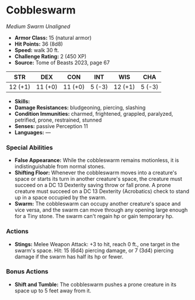 # Cobbleswarm

*Medium* *Swarm* *Unaligned*

- **Armor Class:** 15 (natural armor)
- **Hit Points:** 36 (8d8)
- **Speed:** walk 30 ft.
- **Challenge Rating:** 2 (450 XP)
- **Source:** Tome of Beasts 2023, page 67

| STR | DEX | CON | INT | WIS | CHA |
| --- | --- | --- | --- | --- | --- |
| 12 (+1) | 11 (+0) | 11 (+0) | 5 (-3) | 12 (+1) | 5 (-3) |

- **Skills:** 
- **Damage Resistances:** bludgeoning, piercing, slashing
- **Condition Immunities:** charmed, frightened, grappled, paralyzed, petrified, prone, restrained, stunned
- **Senses:** passive Perception 11
- **Languages:** —

### Special Abilities

- **False Appearance:** While the cobbleswarm remains motionless, it is indistinguishable from normal stones.
- **Shifting Floor:** Whenever the cobbleswarm moves into a creature's space or starts its turn in another creature's space, the creature must succeed on a DC 13 Dexterity saving throw or fall prone. A prone creature must succeed on a DC 13 Dexterity (Acrobatics) check to stand up in a space occupied by the swarm.
- **Swarm:** The cobbleswarm can occupy another creature's space and vice versa, and the swarm can move through any opening large enough for a Tiny stone. The swarm can't regain hp or gain temporary hp.

### Actions

- **Stings:** Melee Weapon Attack: +3 to hit, reach 0 ft., one target in the swarm's space. Hit: 15 (6d4) piercing damage, or 7 (3d4) piercing damage if the swarm has half its hp or fewer.

### Bonus Actions

- **Shift and Tumble:** The cobbleswarm pushes a prone creature in its space up to 5 feet away from it.
